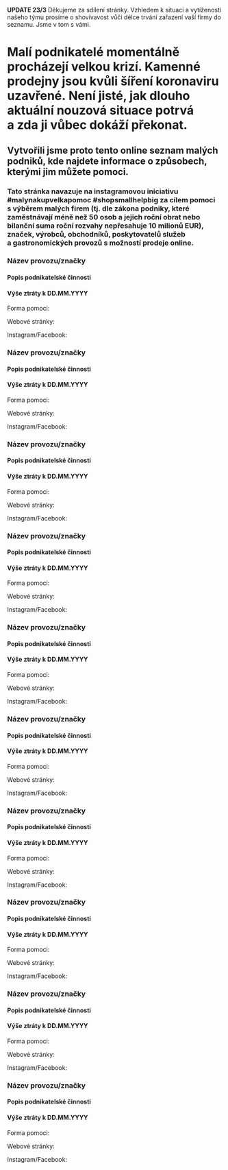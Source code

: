 **UPDATE 23/3** Děkujeme za sdílení stránky. Vzhledem k situaci a vytíženosti našeho týmu prosíme o shovívavost vůči délce trvání zařazení vaší firmy do seznamu. Jsme v tom s vámi.

# Malí podnikatelé momentálně procházejí velkou krizí. Kamenné prodejny jsou kvůli šíření koronaviru uzavřené. Není jisté, jak dlouho aktuální nouzová situace potrvá a zda ji vůbec dokáží překonat.

## Vytvořili jsme proto tento online seznam malých podniků, kde najdete informace o způsobech, kterými jim můžete pomoci.

### Tato stránka navazuje na instagramovou iniciativu #malynakupvelkapomoc #shopsmallhelpbig za cílem pomoci s výběrem malých firem (tj. dle zákona podniky, které zaměstnávají méně než 50 osob a jejich roční obrat nebo bilanční suma roční rozvahy nepřesahuje 10 milionů EUR), značek, výrobců, obchodníků, poskytovatelů služeb a gastronomických provozů s možností prodeje online.

### Název provozu/značky
#### Popis podnikatelské činnosti
#### Výše ztráty k DD.MM.YYYY

Forma pomoci: 

Webové stránky: []()

Instagram/Facebook: []()

### Název provozu/značky
#### Popis podnikatelské činnosti
#### Výše ztráty k DD.MM.YYYY

Forma pomoci: 

Webové stránky: []()

Instagram/Facebook: []()

### Název provozu/značky
#### Popis podnikatelské činnosti
#### Výše ztráty k DD.MM.YYYY

Forma pomoci: 

Webové stránky: []()

Instagram/Facebook: []()

### Název provozu/značky
#### Popis podnikatelské činnosti
#### Výše ztráty k DD.MM.YYYY

Forma pomoci: 

Webové stránky: []()

Instagram/Facebook: []()

### Název provozu/značky
#### Popis podnikatelské činnosti
#### Výše ztráty k DD.MM.YYYY

Forma pomoci: 

Webové stránky: []()

Instagram/Facebook: []()

### Název provozu/značky
#### Popis podnikatelské činnosti
#### Výše ztráty k DD.MM.YYYY

Forma pomoci: 

Webové stránky: []()

Instagram/Facebook: []()

### Název provozu/značky
#### Popis podnikatelské činnosti
#### Výše ztráty k DD.MM.YYYY

Forma pomoci: 

Webové stránky: []()

Instagram/Facebook: []()

### Název provozu/značky
#### Popis podnikatelské činnosti
#### Výše ztráty k DD.MM.YYYY

Forma pomoci: 

Webové stránky: []()

Instagram/Facebook: []()

### Název provozu/značky
#### Popis podnikatelské činnosti
#### Výše ztráty k DD.MM.YYYY

Forma pomoci: 

Webové stránky: []()

Instagram/Facebook: []()

### Název provozu/značky
#### Popis podnikatelské činnosti
#### Výše ztráty k DD.MM.YYYY

Forma pomoci: 

Webové stránky: []()

Instagram/Facebook: []()

